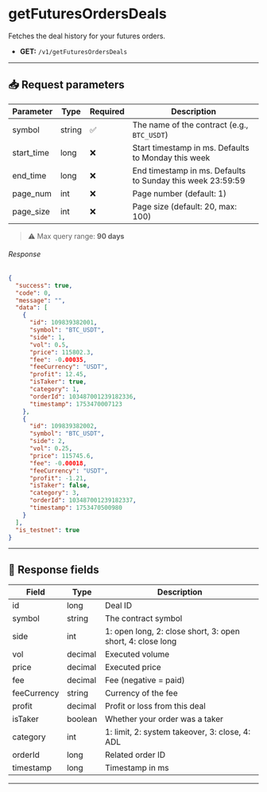 # getFuturesOrdersDeals

Fetches the deal history for your futures orders.

- **GET:** `/v1/getFuturesOrdersDeals`

---

## 📥 Request parameters

| Parameter   | Type    | Required | Description                                                                 |
|-------------|---------|----------|-----------------------------------------------------------------------------|
| symbol      | string  | ✅      | The name of the contract (e.g., `BTC_USDT`)                                 |
| start_time  | long    | ❌       | Start timestamp in ms. Defaults to Monday this week                         |
| end_time    | long    | ❌       | End timestamp in ms. Defaults to Sunday this week 23:59:59                  |
| page_num    | int     | ❌      | Page number (default: 1)                                                    |
| page_size   | int     | ❌      | Page size (default: 20, max: 100)                                           |

> ⚠️ Max query range: **90 days**


###### Response

```json
{
  "success": true,
  "code": 0,
  "message": "",
  "data": [
    {
      "id": 109839382001,
      "symbol": "BTC_USDT",
      "side": 1,
      "vol": 0.5,
      "price": 115802.3,
      "fee": -0.00035,
      "feeCurrency": "USDT",
      "profit": 12.45,
      "isTaker": true,
      "category": 1,
      "orderId": 103487001239182336,
      "timestamp": 1753470007123
    },
    {
      "id": 109839382002,
      "symbol": "BTC_USDT",
      "side": 2,
      "vol": 0.25,
      "price": 115745.6,
      "fee": -0.00018,
      "feeCurrency": "USDT",
      "profit": -1.21,
      "isTaker": false,
      "category": 3,
      "orderId": 103487001239182337,
      "timestamp": 1753470500980
    }
  ],
  "is_testnet": true
}
```

---

## 🧾 Response fields

| Field        | Type     | Description                                           |
|--------------|----------|-------------------------------------------------------|
| id           | long     | Deal ID                                               |
| symbol       | string   | The contract symbol                                   |
| side         | int      | 1: open long, 2: close short, 3: open short, 4: close long |
| vol          | decimal  | Executed volume                                       |
| price        | decimal  | Executed price                                        |
| fee          | decimal  | Fee (negative = paid)                                 |
| feeCurrency  | string   | Currency of the fee                                   |
| profit       | decimal  | Profit or loss from this deal                         |
| isTaker      | boolean  | Whether your order was a taker                        |
| category     | int      | 1: limit, 2: system takeover, 3: close, 4: ADL        |
| orderId      | long     | Related order ID                                      |
| timestamp    | long     | Timestamp in ms                                       |

---
